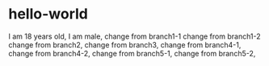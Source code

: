 # hello-world
I am 18 years old,
I am male,
change from branch1-1
change from branch1-2
change from branch2,
change from branch3,
change from branch4-1,
change from branch4-2,
change from branch5-1,
change from branch5-2,


